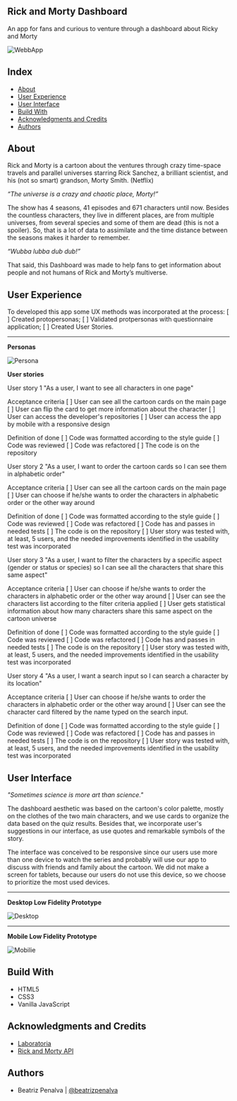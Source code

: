 ## Rick and Morty Dashboard

An app for fans and curious to venture through a dashboard about Ricky and Morty

![WebbApp](.src/img/readme.gif)

## Index

* [About](#about)
* [User Experience](#user-experience)
* [User Interface](#user-interface)
* [Build With](#build-with)
* [Acknowledgments and Credits](#acknowledgments-and-credits)
* [Authors](#authors)

## About
Rick and Morty is a cartoon about the ventures through crazy time-space travels and parallel universes starring Rick Sanchez,  a brilliant scientist, and his (not so smart) grandson, Morty Smith. (Netflix)

*“The universe is a crazy and chaotic place, Morty!”*

The show has 4 seasons, 41 episodes and 671 characters until now. Besides the countless characters, they live in different places, are from multiple universes, from several species and some of them are dead (this is not a spoiler). So, that is a lot of data to assimilate and the time distance between the seasons makes it harder to remember. 

*“Wubba lubba dub dub!”* 

That said, this Dashboard was made to help fans to get information about people and not humans of Rick and Morty’s multiverse. 


## User Experience

To developed this app some UX methods was incorporated at the process:
[ ] Created protopersonas;
[ ] Validated protpersonas with questionnaire application;
[ ] Created User Stories.

***
**Personas**

![Persona](./src/img/personas.png)

**User stories**

User story 1
"As a user, I want to see all characters in one page"

Acceptance criteria
[ ] User can see all the cartoon cards on the main page
[ ] User can flip the card to get more information about the character
[ ] User can access the developer's repositories
[ ] User can access the app by mobile with a responsive design

Definition of done
[ ] Code was formatted according to the style guide
[ ] Code was reviewed
[ ] Code was refactored
[ ] The code is on the repository

User story 2
"As a user, I want to order the cartoon cards so I can see them in alphabetic order"

Acceptance criteria
[ ] User can see all the cartoon cards on the main page
[ ] User can choose if he/she wants to order the characters in alphabetic order or the other way around

Definition of done
[ ] Code was formatted according to the style guide
[ ] Code was reviewed
[ ] Code was refactored
[ ] Code has and passes in needed tests
[ ] The code is on the repository
[ ] User story was tested with, at least, 5 users, and the needed improvements identified in the usability test was incorporated

User story 3
"As a user, I want to filter the characters by a specific aspect (gender or status or species) so I can see all the characters that share this same aspect"

Acceptance criteria
[ ] User can choose if he/she wants to order the characters in alphabetic order or the other way around
[ ] User can see the characters list according to the filter criteria applied
[ ] User gets statistical information about how many characters share this same aspect on the cartoon universe

Definition of done
[ ] Code was formatted according to the style guide
[ ] Code was reviewed
[ ] Code was refactored
[ ] Code has and passes in needed tests
[ ] The code is on the repository
[ ] User story was tested with, at least, 5 users, and the needed improvements identified in the usability test was incorporated

User story 4
"As a user, I want a search input so I can search a character by its location"

Acceptance criteria
[ ] User can choose if he/she wants to order the characters in alphabetic order or the other way around
[ ] User can see the character card filtered by the name typed on the search input.

Definition of done
[ ] Code was formatted according to the style guide
[ ] Code was reviewed
[ ] Code was refactored
[ ] Code has and passes in needed tests
[ ] The code is on the repository
[ ] User story was tested with, at least, 5 users, and the needed improvements identified in the usability test was incorporated

## User Interface
*"Sometimes science is more art than science."*

The dashboard aesthetic was based on the cartoon's color palette, mostly on the clothes of the two main characters, and we use cards to organize the data based on the quiz results. Besides that, we incorporate user's suggestions in our interface, as use quotes and remarkable symbols of the story. 

The interface was conceived to be responsive since our users use more than one device to watch the series and probably will use our app to discuss with friends and family about the cartoon. We did not make a screen for tablets, because our users do not use this device, so we choose to prioritize the most used devices. 

***
**Desktop Low Fidelity Prototype**

![Desktop](./src/img/desktop-prototype.png)

***
**Mobile Low Fidelity Prototype**

![Mobilie](./src/img/mobile-prototype.png)

## Build With 
* HTML5
* CSS3
* Vanilla JavaScript

## Acknowledgments and Credits
* [Laboratoria](https://www.laboratoria.la/)
* [Rick and Morty API](https://rickandmortyapi.com/)

## Authors
* Beatriz Penalva | [@beatrizpenalva](https://github.com/beatrizpenalva) 
